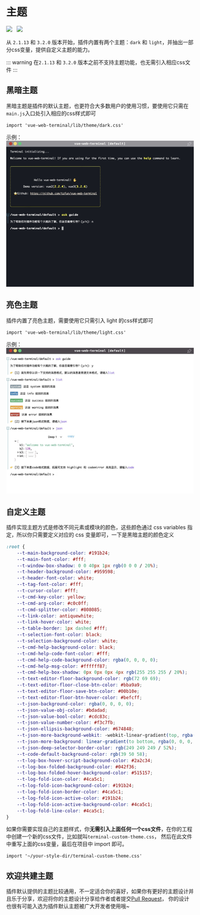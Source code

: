 # 主题
<img src="https://shields.io/github/package-json/v/tzfun/vue-web-terminal/vue2" style="margin-right: 8px;">
<img src="https://shields.io/github/package-json/v/tzfun/vue-web-terminal/vue3" style="margin-right: 8px;">

从 `2.1.13` 和 `3.2.0` 版本开始，插件内置有两个主题：`dark` 和 `light`，并抽出一部分css变量，提供自定义主题的能力。

::: warning
在`2.1.13` 和 `3.2.0` 版本之前不支持主题功能，也无需引入相应css文件
:::

## 黑暗主题

黑暗主题是插件的默认主题，也更符合大多数用户的使用习惯，要使用它只需在`main.js`入口处引入相应的css样式即可

```js:no-line-numbers title="main.js"
import 'vue-web-terminal/lib/theme/dark.css'
```

示例：
![dark](/images/dark.jpg)

## 亮色主题

插件内置了亮色主题，需要使用它只需引入 light 的css样式即可

```js:no-line-numbers title="main.js"
import 'vue-web-terminal/lib/theme/light.css'
```

示例：
![dark](/images/light.jpg)

## 自定义主题

插件实现主题方式是修改不同元素或模块的颜色，这些颜色通过 css variables 指定，所以你只需要定义对应的 css 变量即可，一下是黑暗主题的颜色定义

```css
:root {
    --t-main-background-color: #191b24;
    --t-main-font-color: #fff;
    --t-window-box-shadow: 0 0 40px 1px rgb(0 0 0 / 20%);
    --t-header-background-color: #959598;
    --t-header-font-color: white;
    --t-tag-font-color: #fff;
    --t-cursor-color: #fff;
    --t-cmd-key-color: yellow;
    --t-cmd-arg-color: #c0c0ff;
    --t-cmd-splitter-color: #808085;
    --t-link-color: antiquewhite;
    --t-link-hover-color: white;
    --t-table-border: 1px dashed #fff;
    --t-selection-font-color: black;
    --t-selection-background-color: white;
    --t-cmd-help-background-color: black;
    --t-cmd-help-code-font-color: #fff;
    --t-cmd-help-code-background-color: rgba(0, 0, 0, 0);
    --t-cmd-help-msg-color: #ffffff87;
    --t-cmd-help-box-shadow: 0px 0px 0px 4px rgb(255 255 255 / 20%);
    --t-text-editor-floor-background-color: rgb(72 69 69);
    --t-text-editor-floor-close-btn-color: #bba9a9;
    --t-text-editor-floor-save-btn-color: #00b10e;
    --t-text-editor-floor-btn-hover-color: #befcff;
    --t-json-background-color: rgba(0, 0, 0, 0);
    --t-json-value-obj-color: #bdadad;
    --t-json-value-bool-color: #cdc83c;
    --t-json-value-number-color: #f3c7fb;
    --t-json-ellipsis-background-color: #674848;
    --t-json-more-background-webkit: -webkit-linear-gradient(top, rgba(0, 0, 0, 0) 20%, rgb(255 255 255 / 10%) 100%);
    --t-json-more-background: linear-gradient(to bottom, rgba(0, 0, 0, 0) 20%, rgb(255 255 255 / 10%) 100%);
    --t-json-deep-selector-border-color: rgb(249 249 249 / 52%);
    --t-code-default-background-color: rgb(39 50 58);
    --t-log-box-hover-script-background-color: #2a2c34;
    --t-log-box-folded-background-color: #042f36;
    --t-log-box-folded-hover-background-color: #515157;
    --t-log-fold-icon-color: #4ca5c1;
    --t-log-fold-icon-background-color: #191b24;
    --t-log-fold-icon-border-color: #4ca5c1;
    --t-log-fold-icon-active-color: #191b24;
    --t-log-fold-icon-active-background-color: #4ca5c1;
    --t-log-fold-line-color: #4ca5c1;
}
```

如果你需要实现自己的主题样式，你**无需引入上面任何一个css文件**，在你的工程中创建一个新的css文件，比如就叫`terminal-custom-theme.css`，
然后在此文件中重写上面的css变量，最后在项目中 import 即可。

```js:no-line-numbers title="main.js"
import '~/your-style-dir/terminal-custom-theme.css'
```

## 欢迎共建主题

插件默认提供的主题比较通用，不一定适合你的喜好，如果你有更好的主题设计并且乐于分享，欢迎将你的主题设计分享给作者或者提交[Pull Request][Github PR]，
你的设计也很有可能入选为插件默认主题被广大开发者使用哦~

[Github PR]: https://github.com/tzfun/vue-web-terminal/pulls

<CommentService></CommentService>
